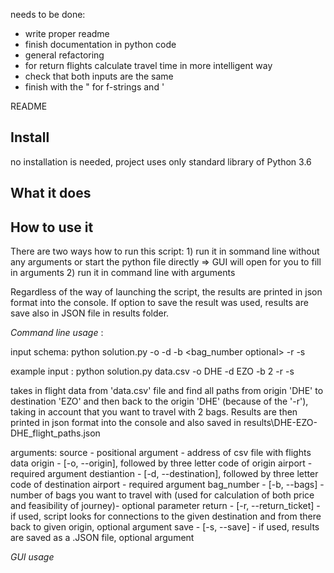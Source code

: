 needs to be done:
 - write proper readme
 - finish documentation in python code
 - general refactoring
 - for return flights calculate travel time in more intelligent way
 - check that both inputs are the same
 - finish with the " for f-strings and '

README
##


## Install
no installation is needed, project uses only standard library of Python 3.6

## What it does


## How to use it
There are two ways how to run this script:
    1) run it in sommand line without any arguments or start the python
     file directly => GUI will open for you to fill in arguments
    2) run it in command line with arguments 

Regardless of the way of launching the script, the results are printed in json format into the console.
If option to save the result was used, results are save also in JSON file in results folder.

*Command line usage* :

input schema: python solution.py <source required> -o  <origin required> -d <destination required> -b <bag_number optional> -r -s

example input : python solution.py data.csv -o  DHE -d EZO -b 2 -r -s

takes in flight data from 'data.csv' file and find all paths from origin 'DHE' to destination 'EZO' and then back to the origin
'DHE' (because of the '-r'), taking in account that you want to travel with 2 bags. Results are then printed in json format
into the console and also saved  in  results\DHE-EZO-DHE_flight_paths.json

arguments:
source - positional argument - address of csv file with flights data
origin - [-o, --origin], followed by three letter code of origin airport - required argument
destiantion - [-d, --destination], followed by three letter code of destination airport - required argument
bag_number - [-b, --bags] - number of bags you want to travel with (used for calculation of both price and feasibility of journey)- optional parameter
return - [-r, --return_ticket] - if used, script looks for connections to the given destination and from there back to given origin, optional argument
save - [-s, --save] - if used, results are saved as a .JSON file, optional argument


*GUI usage*



